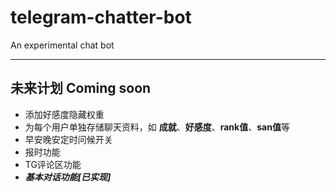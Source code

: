 # telegram-chatter-bot
An experimental chat bot
***
## 未来计划 Coming soon
* 添加好感度隐藏权重
* 为每个用户单独存储聊天资料，如 **成就**、**好感度**、**rank值**、**san值**等
* 早安晚安定时问候开关
* 报时功能
* TG评论区功能
* ***基本对话功能[已实现]***
